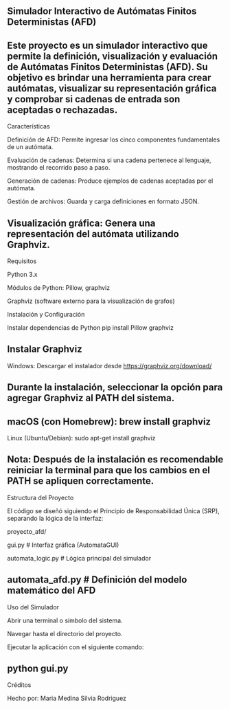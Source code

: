 Simulador Interactivo de Autómatas Finitos Deterministas (AFD)
----------------------------
Este proyecto es un simulador interactivo que permite la definición, visualización y evaluación de Autómatas Finitos Deterministas (AFD).
Su objetivo es brindar una herramienta para crear autómatas, visualizar su representación gráfica y comprobar si cadenas de entrada son aceptadas o rechazadas.
----------------------------
Características

Definición de AFD: Permite ingresar los cinco componentes fundamentales de un autómata.

Evaluación de cadenas: Determina si una cadena pertenece al lenguaje, mostrando el recorrido paso a paso.

Generación de cadenas: Produce ejemplos de cadenas aceptadas por el autómata.

Gestión de archivos: Guarda y carga definiciones en formato JSON.

Visualización gráfica: Genera una representación del autómata utilizando Graphviz.
----------------------------
Requisitos

Python 3.x

Módulos de Python: Pillow, graphviz

Graphviz (software externo para la visualización de grafos)

Instalación y Configuración

Instalar dependencias de Python
pip install Pillow graphviz

Instalar Graphviz
----------------------------
Windows:
Descargar el instalador desde https://graphviz.org/download/

Durante la instalación, seleccionar la opción para agregar Graphviz al PATH del sistema.
----------------------------
macOS (con Homebrew):
brew install graphviz
----------------------------
Linux (Ubuntu/Debian):
sudo apt-get install graphviz

Nota: Después de la instalación es recomendable reiniciar la terminal para que los cambios en el PATH se apliquen correctamente.
----------------------------
Estructura del Proyecto

El código se diseñó siguiendo el Principio de Responsabilidad Única (SRP), separando la lógica de la interfaz:

proyecto_afd/

gui.py # Interfaz gráfica (AutomataGUI)

automata_logic.py # Lógica principal del simulador

automata_afd.py # Definición del modelo matemático del AFD
----------------------------
Uso del Simulador

Abrir una terminal o símbolo del sistema.

Navegar hasta el directorio del proyecto.

Ejecutar la aplicación con el siguiente comando:

python gui.py
----------------------------
Créditos

Hecho por: 
Maria Medina
Silvia Rodriguez

